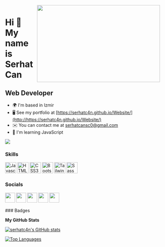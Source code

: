 <img src="https://media.giphy.com/media/iIqmM5tTjmpOB9mpbn/giphy.gif" align="right" width="400" height="250">

Hi 👋 My name is Serhat Can
===========================

Web Developer
-------------

* 🌍  I'm based in Izmir
* 🖥️  See my portfolio at [https://serhatc4n.github.io/Website/](http://https://serhatc4n.github.io/Website/)
* ✉️  You can contact me at [serhatcansc0@gmail.com](mailto:serhatcansc0@gmail.com)
* 🧠  I'm learning JavaScript

<a href="https://www.twitter.com/serhatc4n" target="_blank" rel="noreferrer"><img
src="https://img.shields.io/twitter/follow/serhatc4n?logo=twitter&style=for-the-badge&color=444e59&labelColor=1c1917"
/></a>
### Skills

<p align="left">
<a href="https://developer.mozilla.org/en-US/docs/Web/JavaScript" target="_blank" rel="noreferrer"><img src="https://raw.githubusercontent.com/danielcranney/readme-generator/main/public/icons/skills/javascript-colored.svg" width="36" height="36" alt="Javascript" /></a>
<a href="https://developer.mozilla.org/en-US/docs/Glossary/HTML5" target="_blank" rel="noreferrer"><img src="https://raw.githubusercontent.com/danielcranney/readme-generator/main/public/icons/skills/html5-colored.svg" width="36" height="36" alt="HTML5" /></a>
<a href="https://www.w3.org/TR/CSS/#css" target="_blank" rel="noreferrer"><img src="https://raw.githubusercontent.com/danielcranney/readme-generator/main/public/icons/skills/css3-colored.svg" width="36" height="36" alt="CSS3" /></a>
<a href="https://getbootstrap.com/" target="_blank" rel="noreferrer"><img src="https://raw.githubusercontent.com/danielcranney/readme-generator/main/public/icons/skills/bootstrap-colored.svg" width="36" height="36" alt="Bootstrap" /></a>
<a href="https://tailwindcss.com/" target="_blank" rel="noreferrer"><img src="https://raw.githubusercontent.com/danielcranney/readme-generator/main/public/icons/skills/tailwindcss-colored.svg" width="36" height="36" alt="TailwindCSS" /></a>
<a href="https://sass-lang.com/" target="_blank" rel="noreferrer"><img src="https://raw.githubusercontent.com/danielcranney/readme-generator/main/public/icons/skills/sass-colored.svg" width="36" height="36" alt="Sass" /></a>
</p>

### Socials

<p align="left"> <a href="https://discord.com/users/Serhat#9542" target="_blank" rel="noreferrer"><img src="https://raw.githubusercontent.com/danielcranney/readme-generator/main/public/icons/socials/discord.svg" width="32" height="32" /></a> <a href="https://www.github.com/serhatc4n" target="_blank" rel="noreferrer"><img src="https://raw.githubusercontent.com/danielcranney/readme-generator/main/public/icons/socials/github.svg" width="32" height="32" /></a> <a href="http://www.instagram.com/serhatc4n" target="_blank" rel="noreferrer"><img src="https://raw.githubusercontent.com/danielcranney/readme-generator/main/public/icons/socials/instagram.svg" width="32" height="32" /></a> <a href="https://www.linkedin.com/in/serhatc4n" target="_blank" rel="noreferrer"><img src="https://raw.githubusercontent.com/danielcranney/readme-generator/main/public/icons/socials/linkedin.svg" width="32" height="32" /></a> <a href="https://www.twitter.com/serhatc4n" target="_blank" rel="noreferrer"><img src="https://raw.githubusercontent.com/danielcranney/readme-generator/main/public/icons/socials/twitter.svg" width="32" height="32" /></a></p>
### Badges

<b>My GitHub Stats</b>

<a href="http://www.github.com/serhatc4n"><img src="https://github-readme-stats.vercel.app/api?username=serhatc4n&show_icons=true&hide=&count_private=true&title_color=6366f1&text_color=ffffff&icon_color=444e59&bg_color=1c1917&hide_border=true&show_icons=true" alt="serhatc4n's GitHub stats" /></a>

<a href="https://github.com/serhatc4n" align="left"><img src="https://github-readme-stats.vercel.app/api/top-langs/?username=serhatc4n&langs_count=10&title_color=6366f1&text_color=ffffff&icon_color=444e59&bg_color=1c1917&hide_border=true&locale=en&custom_title=Top%20%Languages" alt="Top Languages" /></a>

